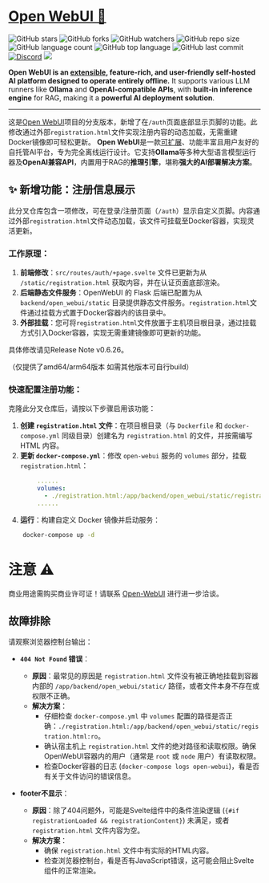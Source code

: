 # [Open WebUI 👋](https://github.com/open-webui/open-webui)

![GitHub stars](https://img.shields.io/github/stars/open-webui/open-webui?style=social)
![GitHub forks](https://img.shields.io/github/forks/open-webui/open-webui?style=social)
![GitHub watchers](https://img.shields.io/github/watchers/open-webui/open-webui?style=social)
![GitHub repo size](https://img.shields.io/github/repo-size/open-webui/open-webui)
![GitHub language count](https://img.shields.io/github/languages/count/open-webui/open-webui)
![GitHub top language](https://img.shields.io/github/languages/top/open-webui/open-webui)
![GitHub last commit](https://img.shields.io/github/last-commit/open-webui/open-webui?color=red)
[![Discord](https://img.shields.io/badge/Discord-Open_WebUI-blue?logo=discord&logoColor=white)](https://discord.gg/5rJgQTnV4s)
[![](https://img.shields.io/static/v1?label=Sponsor&message=%E2%9D%A4&logo=GitHub&color=%23fe8e86)](https://github.com/sponsors/tjbck)

**Open WebUI is an [extensible](https://docs.openwebui.com/features/plugin/), feature-rich, and user-friendly self-hosted AI platform designed to operate entirely offline.** It supports various LLM runners like **Ollama** and **OpenAI-compatible APIs**, with **built-in inference engine** for RAG, making it a **powerful AI deployment solution**.

---

这是[Open WebUI](https://github.com/open-webui/open-webui)项目的分支版本，新增了在`/auth`页面底部显示页脚的功能。此修改通过外部`registration.html`文件实现注册内容的动态加载，无需重建Docker镜像即可轻松更新。
**Open WebUI**是一款[可扩展](https://openwebui.com/)、功能丰富且用户友好的自托管AI平台，专为完全离线运行设计。它支持**Ollama**等多种大型语言模型运行器及**OpenAI兼容API**，内置用于RAG的**推理引擎**，堪称**强大的AI部署解决方案**。

## ✨ 新增功能：注册信息展示
此分叉仓库包含一项修改，可在登录/注册页面（`/auth`）显示自定义页脚。内容通过外部`registration.html`文件动态加载，该文件可挂载至Docker容器，实现灵活更新。

### 工作原理：
1.  **前端修改**：`src/routes/auth/+page.svelte` 文件已更新为从 `/static/registration.html` 获取内容，并在认证页面底部渲染。
2.  **后端静态文件服务**：OpenWebUI 的 Flask 后端已配置为从 `backend/open_webui/static` 目录提供静态文件服务。`registration.html`文件通过挂载方式置于Docker容器内的该目录中。
3.  **外部挂载**：您可将`registration.html`文件放置于主机项目根目录，通过挂载方式引入Docker容器，实现无需重建镜像即可更新的功能。

具体修改请见Release Note v0.6.26。

（仅提供了amd64/arm64版本 如需其他版本可自行build）

### 快速配置注册功能：
克隆此分叉仓库后，请按以下步骤启用该功能：
1.  **创建 `registration.html` 文件**：在项目根目录（与 `Dockerfile` 和 `docker-compose.yml` 同级目录）创建名为 `registration.html` 的文件，并按需编写 HTML 内容。
2.  **更新 `docker-compose.yml`**：修改 `open-webui` 服务的 `volumes` 部分，挂载 `registration.html`：
```yaml
        ......
        volumes:
          - ./registration.html:/app/backend/open_webui/static/registration.html:ro
        ......
```
4.  **运行**：构建自定义 Docker 镜像并启动服务：
```bash
    docker-compose up -d
```

# 注意 ⚠️
商业用途需购买商业许可证！请联系 [Open-WebUI](https://docs.openwebui.com/enterprise) 进行进一步洽谈。


## 故障排除

请观察浏览器控制台输出：

-   **`404 Not Found` 错误**：
    -   **原因**：最常见的原因是 `registration.html` 文件没有被正确地挂载到容器内部的 `/app/backend/open_webui/static/` 路径，或者文件本身不存在或权限不正确。
    -   **解决方案**：
        -   仔细检查 `docker-compose.yml` 中 `volumes` 配置的路径是否正确：`./registration.html:/app/backend/open_webui/static/registration.html:ro`。
        -   确认宿主机上 `registration.html` 文件的绝对路径和读取权限。确保OpenWebUI容器内的用户（通常是 `root` 或 `node` 用户）有读取权限。
        -   检查Docker容器的日志 (`docker-compose logs open-webui`)，看是否有关于文件访问的错误信息。

-   **footer不显示**：
    -   **原因**：除了404问题外，可能是Svelte组件中的条件渲染逻辑 (`{#if registrationLoaded && registrationContent}`) 未满足，或者 `registration.html` 文件内容为空。
    -   **解决方案**：
        -   确保 `registration.html` 文件中有实际的HTML内容。
        -   检查浏览器控制台，看是否有JavaScript错误，这可能会阻止Svelte组件的正常渲染。
